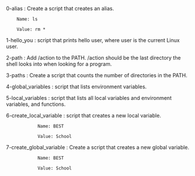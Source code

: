 0-alias : Create a script that creates an alias.

		Name: ls

		Value: rm *

1-hello_you : script that prints hello user, where user is the current Linux user.

2-path : Add /action to the PATH. /action should be the last directory the shell looks into when looking for a program.

3-paths : Create a script that counts the number of directories in the PATH.

4-global_variables : script that lists environment variables.

5-local_variables : script that lists all local variables and environment variables, and functions.

6-create_local_variable :  script that creates a new local variable.

				Name: BEST

				Value: School

7-create_global_variable : Create a script that creates a new global variable.

				Name: BEST

				Value: School


